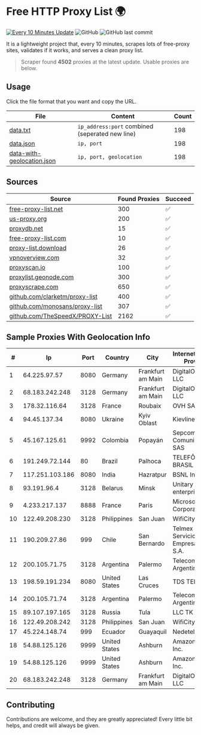 
# Free HTTP Proxy List 🌍

[![Every 10 Minutes Update](https://github.com/mertguvencli/http-proxy-list/actions/workflows/main.yml/badge.svg?branch=main)](https://github.com/mertguvencli/http-proxy-list/actions/workflows/main.yml)
![GitHub](https://img.shields.io/github/license/mertguvencli/http-proxy-list)
![GitHub last commit](https://img.shields.io/github/last-commit/mertguvencli/http-proxy-list)

It is a lightweight project that, every 10 minutes, scrapes lots of free-proxy sites, validates if it works, and serves a clean proxy list.


> Scraper found **4502** proxies at the latest update. Usable proxies are below.

## Usage

Click the file format that you want and copy the URL.


|File|Content|Count|
|----|-------|-----|
|[data.txt](https://raw.githubusercontent.com/mertguvencli/http-proxy-list/main/proxy-list/data.txt)|`ip_address:port` combined (seperated new line)|198|
|[data.json](https://raw.githubusercontent.com/mertguvencli/http-proxy-list/main/proxy-list/data.json)|`ip, port`|198|
|[data-with-geolocation.json](https://raw.githubusercontent.com/mertguvencli/http-proxy-list/main/proxy-list/data-with-geolocation.json)|`ip, port, geolocation`|198|

## Sources

|Source|Found Proxies|Succeed|
|------|-------------|-------|
|[free-proxy-list.net](https://free-proxy-list.net)|300|✅|
|[us-proxy.org](https://www.us-proxy.org)|200|✅|
|[proxydb.net](http://proxydb.net)|15|✅|
|[free-proxy-list.com](https://free-proxy-list.com/?page=&port=&type%5B%5D=http&type%5B%5D=https&up_time=0&search=Search)|10|✅|
|[proxy-list.download](https://www.proxy-list.download/HTTP)|26|✅|
|[vpnoverview.com](https://vpnoverview.com/privacy/anonymous-browsing/free-proxy-servers)|32|✅|
|[proxyscan.io](https://www.proxyscan.io)|100|✅|
|[proxylist.geonode.com](https://proxylist.geonode.com/api/proxy-list?limit=300&page=1&sort_by=lastChecked&sort_type=desc&protocols=http,https)|300|✅|
|[proxyscrape.com](https://api.proxyscrape.com/v2/?request=displayproxies&protocol=http&timeout=10000&country=all&ssl=all&anonymity=all)|650|✅|
|[github.com/clarketm/proxy-list](https://raw.githubusercontent.com/clarketm/proxy-list/master/proxy-list-raw.txt)|400|✅|
|[github.com/monosans/proxy-list](https://raw.githubusercontent.com/monosans/proxy-list/main/proxies/http.txt)|307|✅|
|[github.com/TheSpeedX/PROXY-List](https://raw.githubusercontent.com/TheSpeedX/PROXY-List/master/http.txt)|2162|✅|


## Sample Proxies With Geolocation Info

|#|Ip|Port|Country|City|Internet Service Provider|
|-|--|----|-------|----|-------------------------|
|1|64.225.97.57|8080|Germany|Frankfurt am Main|DigitalOcean, LLC|
|2|68.183.242.248|3128|Germany|Frankfurt am Main|DigitalOcean, LLC|
|3|178.32.116.64|3128|France|Roubaix|OVH SAS|
|4|94.45.137.34|8080|Ukraine|Kyiv Oblast|Kievline LLC|
|5|45.167.125.61|9992|Colombia|Popayán|Sepcom Comunicaciones SAS|
|6|191.249.72.144|80|Brazil|Palhoca|TELEFÔNICA BRASIL S.A|
|7|117.251.103.186|8080|India|Hazratpur|BSNL Internet|
|8|93.191.96.4|3128|Belarus|Minsk|Unitary enterprise A1|
|9|4.233.217.137|8888|France|Paris|Microsoft Corporation|
|10|122.49.208.230|3128|Philippines|San Juan|WifiCity, Inc|
|11|190.209.27.86|999|Chile|San Bernardo|Telmex Servicios Empresariales S.A.|
|12|200.105.71.75|3128|Argentina|Palermo|Telecom Argentina S.A.|
|13|198.59.191.234|8080|United States|Las Cruces|TDS TELECOM|
|14|200.105.71.74|3128|Argentina|Palermo|Telecom Argentina S.A.|
|15|89.107.197.165|3128|Russia|Tula|LLC TK Altair|
|16|122.49.208.242|3128|Philippines|San Juan|WifiCity, Inc|
|17|45.224.148.74|999|Ecuador|Guayaquil|Nedetel S.A.|
|18|54.88.125.126|9999|United States|Ashburn|Amazon.com, Inc.|
|19|54.88.125.126|9999|United States|Ashburn|Amazon.com, Inc.|
|20|68.183.242.248|3128|Germany|Frankfurt am Main|DigitalOcean, LLC|



## Contributing

Contributions are welcome, and they are greatly appreciated! Every
little bit helps, and credit will always be given.

